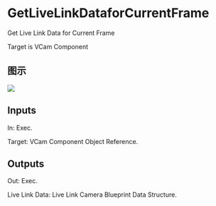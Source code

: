 # GetLiveLinkDataforCurrentFrame

Get Live Link Data for Current Frame

Target is VCam Component

## 图示

![]($-20221218-21281376.png)

## Inputs

In: Exec.

Target: VCam Component Object Reference.  

## Outputs

Out: Exec.

Live Link Data: Live Link Camera Blueprint Data Structure.

